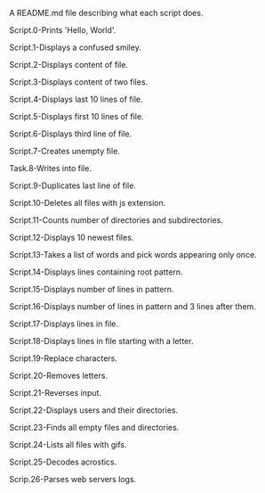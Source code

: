 A README.md file describing what each script does.

Script.0-Prints 'Hello, World'.

Script.1-Displays a confused smiley.

Script.2-Displays content of file.

Script.3-Displays content of two files.

Script.4-Displays last 10 lines of file.

Script.5-Displays first 10 lines of file.

Script.6-Displays third line of file.

Script.7-Creates unempty file.

Task.8-Writes into file.

Script.9-Duplicates last line of file.

Script.10-Deletes all files with js extension.

Script.11-Counts number of directories and subdirectories.

Script.12-Displays 10 newest files.

Script.13-Takes a list of words and pick words appearing only once.

Script.14-Displays lines containing root pattern.

Script.15-Displays number of lines in pattern.

Script.16-Displays number of lines in pattern and 3 lines after them.

Script.17-Displays lines in file.

Script.18-Displays lines in file starting with a letter.

Script.19-Replace characters.

Script.20-Removes letters.

Script.21-Reverses input.

Script.22-Displays users and their directories.

Script.23-Finds all empty files and directories.

Script.24-Lists all files with gifs.

Script.25-Decodes acrostics.

Scrip.26-Parses web servers logs.
